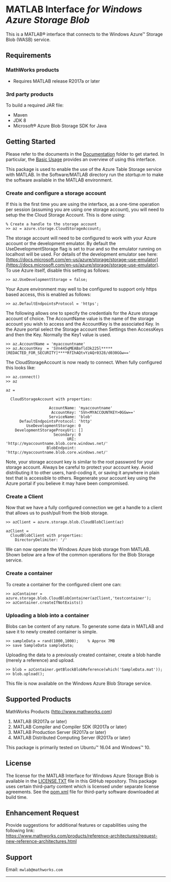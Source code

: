 # MATLAB Interface *for Windows Azure Storage Blob*

This is a MATLAB® interface that connects to the Windows Azure™ Storage Blob (WASB) service.

## Requirements
### MathWorks products
* Requires MATLAB release R2017a or later

### 3rd party products
To build a required JAR file:
* Maven
* JDK 8
* Microsoft® Azure Blob Storage SDK for Java

## Getting Started

Please refer to the documents in the [Documentation](Documentation/README.md) folder to get started.
In particular, the [Basic Usage](Documentation/BasicUsageBlob.md) provides an overview of using this interface.

This package is used to enable the use of the Azure Table Storage service with MATLAB.
In the Software/MATLAB directory run the *startup.m* to make the software available in the MATLAB environment.

### Create and configure a storage account
If this is the first time you are using the interface, as a one-time operation per session (assuming you are using one storage account), you will need to setup the the Cloud Storage Account. This is done using:
```
% Create a handle to the storage account
>> az = azure.storage.CloudStorageAccount;
```

The storage account will need to be configured to work with your Azure account or the development emulator. By default the UseDevelopmentStorage flag is set to *true* and so the emulator running on localhost will be used. For details of the development emulator see here: [https://docs.microsoft.com/en-us/azure/storage/storage-use-emulator](https://docs.microsoft.com/en-us/azure/storage/storage-use-emulator). To use Azure itself, disable this setting as follows:
```
>> az.UseDevelopmentStorage = false;
```

Your Azure environment may well to be configured to support only https based access, this is enabled as follows:
```
>> az.DefaultEndpointsProtocol = 'https';
```

The following allows one to specify the credentials for the Azure storage account of choice. The AccountName value is the name of the storage account you wish to access and the AccountKey is the associated Key. In the Azure portal select the Storage account then Settings then AccessKeys and then the Key. Normally the Key1 value is used.
```
>> az.AccountName = 'myaccountname'
>> az.AccountKey  = 'SVn445qMEABafld3k225l*****[REDACTED_FOR_SECURITY]****RfIhAQtvYzAQr0328/d030GGw=='
```

The CloudStorageAccount is now ready to connect. When fully configured this looks like:
```
>> az.connect()
>> az

az =

  CloudStorageAccount with properties:

                   AccountName: 'myaccountname'
                    AccountKey: 'SVn<MYACCOUNTKEY>0GGw=='
                   ServiceName: 'blob'
      DefaultEndpointsProtocol: 'http'
         UseDevelopmentStorage: 0
    DevelopmentStorageProxyUri: []
                     Secondary: 0
                           URI: 'http://myaccountname.blob.core.windows.net/'
                  BlobEndpoint: 'http://myaccountname.blob.core.windows.net/'
```
Note, your storage account key is similar to the root password for your storage account. Always be careful to protect your account key. Avoid distributing it to other users, hard-coding it, or saving it anywhere in plain text that is accessible to others. Regenerate your account key using the Azure portal if you believe it may have been compromised.


### Create a Client
Now that we have a fully configured connection we get a handle to a client that allows us to push/pull from the blob storage.
```
>> azClient = azure.storage.blob.CloudBlobClient(az)

azClient =
  CloudBlobClient with properties:
    DirectoryDelimiter: '/'
```
We can now operate the Windows Azure blob storage from MATLAB. Shown below are a few of the common operations for the Blob Storage service.

### Create a container
To create a container for the configured client one can:
```
>> azContainer = azure.storage.blob.CloudBlobContainer(azClient,'testcontainer');
>> azContainer.createIfNotExists()
```

### Uploading a blob into a container
Blobs can be content of any nature. To generate some data in MATLAB and save it to newly created container is simple.
```
>> sampleData = rand(1000,1000);    % Approx 7MB
>> save SampleData sampleData;
```
Uploading the data to a previously created container, create a blob handle (merely a reference) and upload.
```
>> blob = azContainer.getBlockBlobReference(which('SampleData.mat'));
>> blob.upload();
```
This file is now available on the Windows Azure Blob Storage service.

## Supported Products

MathWorks Products (http://www.mathworks.com)
1.  MATLAB (R2017a or later)
2.  MATLAB Compiler and Compiler SDK (R2017a or later)
3.  MATLAB Production Server (R2017a or later)
4.  MATLAB Distributed Computing Server (R2017a or later)   

This package is primarily tested on Ubuntu™ 16.04 and Windows™ 10.

## License
The license for the MATLAB Interface for Windows Azure Storage Blob is available in the [LICENSE.TXT](LICENSE.TXT) file in this GitHub repository. This package uses certain third-party content which is licensed under separate license agreements. See the [pom.xml](Software/Java/pom.xml) file for third-party software downloaded at build time.

## Enhancement Request
Provide suggestions for additional features or capabilities using the following link:   
https://www.mathworks.com/products/reference-architectures/request-new-reference-architectures.html

## Support
Email: `mwlab@mathworks.com`

------------

[//]: #  (Copyright 2017, The MathWorks, Inc.)
